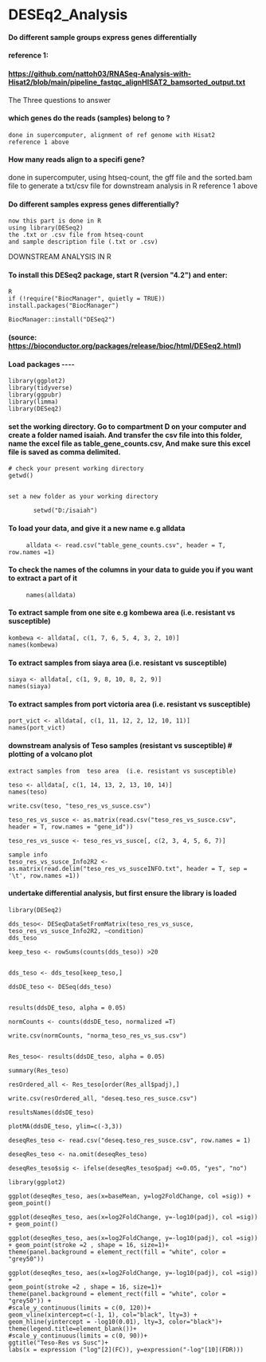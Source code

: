 # DESEq2_Analysis
####  Do different sample groups express genes differentially
#### reference 1:
#### https://github.com/nattoh03/RNASeq-Analysis-with-Hisat2/blob/main/pipeline_fastqc_alignHISAT2_bamsorted_output.txt

The Three questions to answer

#### which genes do the reads (samples) belong to ?
    done in supercomputer, alignment of ref genome with Hisat2
    reference 1 above

#### How many reads align to a specifi gene?
   done in supercomputer,
   using htseq-count, 
   the gff file and 
   the sorted.bam file 
   to generate a txt/csv file for downstream analysis in R 
   reference 1 above
   
#### Do different samples express genes differentially?
    now this part is done in R
    using library(DESeq2)
    the .txt or .csv file from htseq-count
    and sample description file (.txt or .csv)
    
 
 
 
 
DOWNSTREAM ANALYSIS IN R 
 
#### To install this DESeq2 package, start R (version "4.2") and enter:
    R
    if (!require("BiocManager", quietly = TRUE))
    install.packages("BiocManager")

    BiocManager::install("DESeq2")
#### (source: https://bioconductor.org/packages/release/bioc/html/DESeq2.html)


#### Load packages ----
    library(ggplot2)
    library(tidyverse)
    library(ggpubr)
    library(limma)
    library(DESeq2)

      
#### set the working directory. Go to compartment D on your computer and create a folder named isaiah. And transfer the csv file into this folder, name the excel file as table_gene_counts.csv, And make sure this excel file is saved as comma delimited. 
    # check your present working directory
    getwd()
    
    
    set a new folder as your working directory 
    
           setwd("D:/isaiah")
    
    
#### To load your data, and give it a new name e.g alldata
    
         alldata <- read.csv("table_gene_counts.csv", header = T, row.names =1)
           
#### To check the names of the columns in your data to guide you if you want to extract a part of it
    
         names(alldata)
    
    
#### To extract sample from one site e.g kombewa area (i.e. resistant vs susceptible)
   
    kombewa <- alldata[, c(1, 7, 6, 5, 4, 3, 2, 10)]
    names(kombewa)
    
    
#### To extract samples from siaya area  (i.e. resistant vs susceptible)
    
    siaya <- alldata[, c(1, 9, 8, 10, 8, 2, 9)]
    names(siaya)
    
    
#### To extract samples from port victoria area  (i.e. resistant vs susceptible)
    
    port_vict <- alldata[, c(1, 11, 12, 2, 12, 10, 11)]
    names(port_vict)


#### downstream analysis of Teso samples (resistant vs susceptible) # plotting of a volcano plot
    extract samples from  teso area  (i.e. resistant vs susceptible)
    
    teso <- alldata[, c(1, 14, 13, 2, 13, 10, 14)]
    names(teso)
    
    write.csv(teso, "teso_res_vs_susce.csv")
    
    teso_res_vs_susce <- as.matrix(read.csv("teso_res_vs_susce.csv", header = T, row.names = "gene_id"))
    
    teso_res_vs_susce <- teso_res_vs_susce[, c(2, 3, 4, 5, 6, 7)]
    
    sample info
    teso_res_vs_susce_Info2R2 <- as.matrix(read.delim("teso_res_vs_susceINFO.txt", header = T, sep = '\t', row.names =1))
   
   #### undertake differential analysis, but first ensure the library is loaded
    library(DESeq2)

    dds_teso<- DESeqDataSetFromMatrix(teso_res_vs_susce, teso_res_vs_susce_Info2R2, ~condition)
    dds_teso
    
    keep_teso <- rowSums(counts(dds_teso)) >20
    
    
    dds_teso <- dds_teso[keep_teso,]
    
    ddsDE_teso <- DESeq(dds_teso)
    
    
    results(ddsDE_teso, alpha = 0.05)
    
    normCounts <- counts(ddsDE_teso, normalized =T)
    
    write.csv(normCounts, "norma_teso_res_vs_sus.csv")
    
    
    Res_teso<- results(ddsDE_teso, alpha = 0.05)
    
    summary(Res_teso)
    
    resOrdered_all <- Res_teso[order(Res_all$padj),]
    
    write.csv(resOrdered_all, "deseq.teso_res_susce.csv")
    
    resultsNames(ddsDE_teso)
    
    plotMA(ddsDE_teso, ylim=c(-3,3))
    
    deseqRes_teso <- read.csv("deseq.teso_res_susce.csv", row.names = 1)
    
    deseqRes_teso <- na.omit(deseqRes_teso)
    
    deseqRes_teso$sig <- ifelse(deseqRes_teso$padj <=0.05, "yes", "no")
    
    library(ggplot2)
    
    ggplot(deseqRes_teso, aes(x=baseMean, y=log2FoldChange, col =sig)) + geom_point()
    
    ggplot(deseqRes_teso, aes(x=log2FoldChange, y=-log10(padj), col =sig)) + geom_point()
    
    ggplot(deseqRes_teso, aes(x=log2FoldChange, y=-log10(padj), col =sig)) + geom_point(stroke =2 , shape = 16, size=1)+ 
    theme(panel.background = element_rect(fill = "white", color = "grey50"))
    
    ggplot(deseqRes_teso, aes(x=log2FoldChange, y=-log10(padj), col =sig)) +
    geom_point(stroke =2 , shape = 16, size=1)+
    theme(panel.background = element_rect(fill = "white", color = "grey50")) +
    #scale_y_continuous(limits = c(0, 120))+
    geom_vline(xintercept=c(-1, 1), col="black", lty=3) + geom_hline(yintercept = -log10(0.01), lty=3, color="black")+
    theme(legend.title=element_blank())+
    #scale_y_continuous(limits = c(0, 90))+
    ggtitle("Teso-Res vs Susc")+
    labs(x = expression ("log"[2](FC)), y=expression("-log"[10](FDR)))
   
